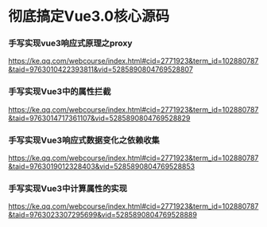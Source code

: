 # 彻底搞定Vue3.0核心源码

### 手写实现vue3响应式原理之proxy
https://ke.qq.com/webcourse/index.html#cid=2771923&term_id=102880787&taid=9763010422393811&vid=5285890804769528807


### 手写实现Vue3中的属性拦截


https://ke.qq.com/webcourse/index.html#cid=2771923&term_id=102880787&taid=9763014717361107&vid=5285890804769528829



### 手写实现Vue3响应式数据变化之依赖收集

https://ke.qq.com/webcourse/index.html#cid=2771923&term_id=102880787&taid=9763019012328403&vid=5285890804769528853



### 手写实现Vue3中计算属性的实现


https://ke.qq.com/webcourse/index.html#cid=2771923&term_id=102880787&taid=9763023307295699&vid=5285890804769528889
